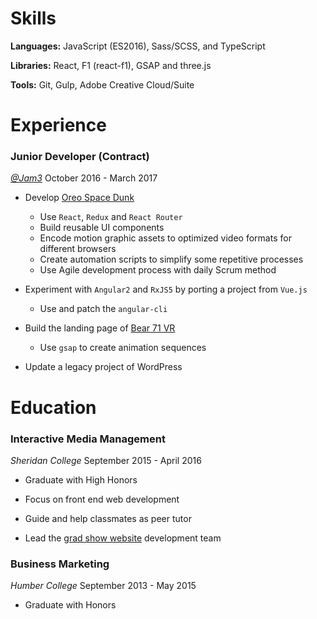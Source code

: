 # Skills

__Languages:__ JavaScript (ES2016), Sass/SCSS, and TypeScript

__Libraries:__ React, F1 (react-f1), GSAP and three.js

__Tools:__ Git, Gulp, Adobe Creative Cloud/Suite

# Experience

### Junior Developer (Contract)

[_@Jam3_]
October 2016 - March 2017

* Develop [Oreo Space Dunk]
  * Use `React`, `Redux` and `React Router`
  * Build reusable UI components
  * Encode motion graphic assets to optimized video formats for different browsers
  * Create automation scripts to simplify some repetitive processes
  * Use Agile development process with daily Scrum method

* Experiment with `Angular2` and `RxJS5` by porting a project from `Vue.js`
  * Use and patch the `angular-cli`

* Build the landing page of [Bear 71 VR]
  * Use `gsap` to create animation sequences

* Update a legacy project of WordPress

# Education

### Interactive Media Management

_Sheridan College_
September 2015 - April 2016

* Graduate with High Honors

* Focus on front end web development

* Guide and help classmates as peer tutor

* Lead the [grad show website] development team

### Business Marketing

_Humber College_
September 2013 - May 2015

* Graduate with Honors

[_@Jam3_]: https://github.com/Jam3
[Oreo Space Dunk]: https://oreospacedunk.com
[Bear 71 VR]: https://bear71vr.nfb.ca/
[grad show website]: http://imm.sheridancollege.ca/openhouse/2016/
